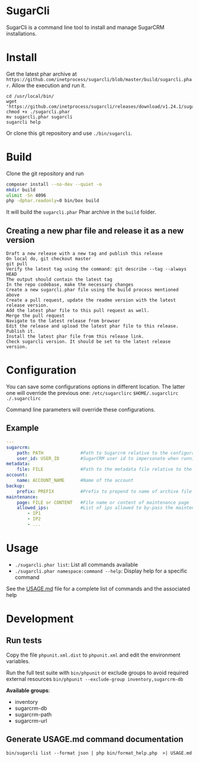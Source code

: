 # SugarCli
SugarCli is a command line tool to install and manage SugarCRM installations.


# Install
Get the latest phar archive at `https://github.com/inetprocess/sugarcli/blob/master/build/sugarcli.phar`. Allow the execution and run it.
```
cd /usr/local/bin/
wget 'https://github.com/inetprocess/sugarcli/releases/download/v1.24.1/sugarcli.phar'
chmod +x ./sugarcli.phar
mv sugarcli.phar sugarcli
sugarcli help
```

Or clone this git repository and use `./bin/sugarcli`.


# Build
Clone the git repository and run
```sh
composer install --no-dev --quiet -o
mkdir build
ulimit -Sn 4096
php -dphar.readonly=0 bin/box build
```
It will build the `sugarcli.phar`  Phar archive in the `build` folder.

## Creating a new phar file and release it as a new version
```
Draft a new release with a new tag and publish this release
On local do, git checkout master
git pull
Verify the latest tag using the command: git describe --tag --always HEAD
The output should contain the latest tag
In the repo codebase, make the necessary changes
Create a new sugarcli.phar file using the build process mentioned above
Create a pull request, update the readme version with the latest release version. 
Add the latest phar file to this pull request as well.
Merge the pull request
Navigate to the latest release from browser
Edit the release and upload the latest phar file to this release. Publish it.
Install the latest phar file from this release link.
Check sugarcli version. It should be set to the latest release version.
```

# Configuration
You can save some configurations options in different location. The latter one will override the previous one:
`/etc/sugarclirc`
`$HOME/.sugarclirc`
`./.sugarclirc`

Command line parameters will override these configurations.

## Example
```yaml
---
sugarcrm:
    path: PATH              #Path to Sugarcrm relative to the configuration file
    user_id: USER_ID        #SugarCRM user id to impersonate when running the command
metadata:
    file: FILE              #Path to the metadata file relative to the configuration file
account:
    name: ACCOUNT_NAME      #Name of the account
backup:
    prefix: PREFIX          #Prefix to prepend to name of archive file when creating backups
maintenance:
    page: FILE or CONTENT   #File name or content of maintenance page
    allowed_ips:            #List of ips allowed to by-pass the maintenance page
        - IP1
        - IP2
        - ...
```


# Usage
* `./sugarcli.phar list`: List all commands available
* `./sugarcli.phar namespace:command --help`: Display help for a specific command

See the [USAGE.md](USAGE.md) file for a complete list of commands and the associated help

# Development
## Run tests
Copy the file `phpunit.xml.dist` to `phpunit.xml` and edit the environment variables.

Run the full test suite with `bin/phpunit` or exclude groups to avoid required external resources `bin/phpunit --exclude-group inventory,sugarcrm-db`

__Available groups__:
* inventory
* sugarcrm-db
* sugarcrm-path
* sugarcrm-url

## Generate USAGE.md command documentation
```
bin/sugarcli list --format json | php bin/format_help.php  >| USAGE.md
```

